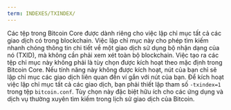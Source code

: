 ```yaml
---
term: INDEXES/TXINDEX/
---
```


Các tệp trong Bitcoin Core được dành riêng cho việc lập chỉ mục tất cả các giao dịch có trong blockchain. Việc lập chỉ mục này cho phép tìm kiếm nhanh chóng thông tin chi tiết về một giao dịch sử dụng bộ nhận dạng của nó (TXID), mà không cần phải xem xét toàn bộ blockchain. Việc tạo ra các tệp chỉ mục này không phải là tùy chọn được kích hoạt theo mặc định trong Bitcoin Core. Nếu tính năng này không được kích hoạt, nút của bạn chỉ sẽ lập chỉ mục các giao dịch liên quan đến ví gắn với nút của bạn. Để kích hoạt việc lập chỉ mục tất cả các giao dịch, bạn phải thiết lập tham số `-txindex=1` trong tệp `bitcoin.conf`. Tùy chọn này đặc biệt hữu ích cho các ứng dụng và dịch vụ thường xuyên tìm kiếm trong lịch sử giao dịch của Bitcoin.